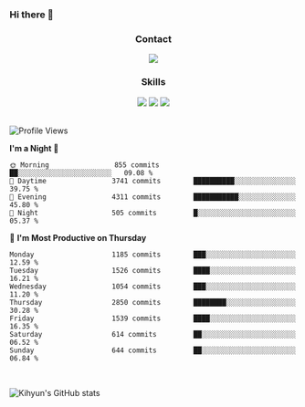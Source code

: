 ### Hi there 👋

<!--
**Key5771/Key5771** is a ✨ _special_ ✨ repository because its `README.md` (this file) appears on your GitHub profile.

Here are some ideas to get you started:

- 🔭 I’m currently working on ...
- 🌱 I’m currently learning ...
- 👯 I’m looking to collaborate on ...
- 🤔 I’m looking for help with ...
- 💬 Ask me about ...
- 📫 How to reach me: ...
- 😄 Pronouns: ...
- ⚡ Fun fact: ...
-->

<h3 align="center">Contact</h3>
<div align="center">
  <a href="mailto:ksj57715@gmail.com"><img src="https://img.shields.io/badge/Gmail-D14836?style=for-the-badge&logo=gmail&logoColor=white"/></a>
</div>

<h3 align="center">Skills</h3>
<div align="center">
  <img src="https://img.shields.io/badge/iOS-000000?style=for-the-badge&logo=ios&logoColor=white"/>
  <img src="https://img.shields.io/badge/Swift-FA7343?style=for-the-badge&logo=swift&logoColor=white"/>
  <img src="https://img.shields.io/badge/Xcode-007ACC?style=for-the-badge&logo=Xcode&logoColor=white"/>
</div>

<br>

<!--START_SECTION:waka-->
![Profile Views](http://img.shields.io/badge/Profile%20Views-0-blue)

**I'm a Night 🦉** 

```text
🌞 Morning                855 commits         ██░░░░░░░░░░░░░░░░░░░░░░░   09.08 % 
🌆 Daytime                3741 commits        ██████████░░░░░░░░░░░░░░░   39.75 % 
🌃 Evening                4311 commits        ███████████░░░░░░░░░░░░░░   45.80 % 
🌙 Night                  505 commits         █░░░░░░░░░░░░░░░░░░░░░░░░   05.37 % 
```
📅 **I'm Most Productive on Thursday** 

```text
Monday                   1185 commits        ███░░░░░░░░░░░░░░░░░░░░░░   12.59 % 
Tuesday                  1526 commits        ████░░░░░░░░░░░░░░░░░░░░░   16.21 % 
Wednesday                1054 commits        ███░░░░░░░░░░░░░░░░░░░░░░   11.20 % 
Thursday                 2850 commits        ████████░░░░░░░░░░░░░░░░░   30.28 % 
Friday                   1539 commits        ████░░░░░░░░░░░░░░░░░░░░░   16.35 % 
Saturday                 614 commits         ██░░░░░░░░░░░░░░░░░░░░░░░   06.52 % 
Sunday                   644 commits         ██░░░░░░░░░░░░░░░░░░░░░░░   06.84 % 
```



<!--END_SECTION:waka-->

<br>


![Kihyun's GitHub stats](https://github-readme-stats.vercel.app/api?username=key5771&show_icons=true&theme=radical)
